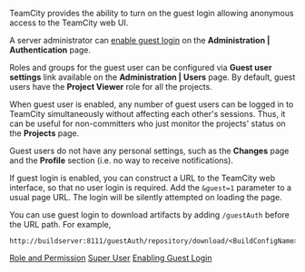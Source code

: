 [//]: # (title: Guest User)
[//]: # (auxiliary-id: Guest User)

TeamCity provides the ability to turn on the guest login allowing anonymous access to the TeamCity web UI.

A server administrator can [enable guest login](enabling-guest-login.md) on the __Administration | Authentication__ page.

Roles and groups for the guest user can be configured via __Guest user settings__ link available on the __Administration | Users__ page. By default, guest users have the __Project Viewer__ role for all the projects.

When guest user is enabled, any number of guest users can be logged in to TeamCity simultaneously without affecting each other's sessions. Thus, it can be useful for non-committers who just monitor the projects' status on the __Projects__ page.

Guest users do not have any personal settings, such as the __Changes__ page and the __Profile__ section (i.e. no way to receive notifications).

If guest login is enabled, you can construct a URL to the TeamCity web interface, so that no user login is required. Add the `&guest=1` parameter to a usual page URL. The login will be silently attempted on loading the page.

You can use guest login to download artifacts by adding `/guestAuth` before the URL path. For example,


```Shell
http://buildserver:8111/guestAuth/repository/download/<BuildConfigName>/<BuildID>:id/<artifacts>.zip

```

 <seealso>
        <category ref="concepts">
            <a href="role-and-permission.md">Role and Permission</a>
            <a href="super-user.md">Super User</a>
        </category>
        <category ref="admin-guide">
            <a href="enabling-guest-login.md">Enabling Guest Login</a>
        </category>
</seealso>
